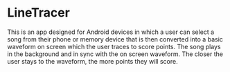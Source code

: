 # LineTracer
This is an app designed for Android devices in which a user can select a song from their phone or memory device that is then converted into a basic waveform on screen which the user traces to score points. The song plays in the background and in sync with the on screen waveform. The closer the user stays to the waveform, the more points they will score. 
